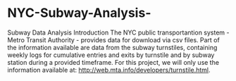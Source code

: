 # NYC-Subway-Analysis-
Subway Data Analysis Introduction The NYC public transportantion system - Metro Transit Authority - provides data for download via csv files. Part of the information available are data from the subway turnstiles, containing weekly logs for cumulative entries and exits by turnstile and by subway station during a provided timeframe. For this project, we will only use the information available at: http://web.mta.info/developers/turnstile.html.
